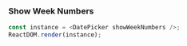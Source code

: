 ### Show Week Numbers

<!--start-code-->

```js
const instance = <DatePicker showWeekNumbers />;
ReactDOM.render(instance);
```

<!--end-code-->
